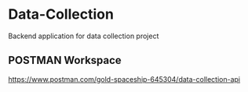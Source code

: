 # Data-Collection
Backend application for data collection project

## POSTMAN Workspace
https://www.postman.com/gold-spaceship-645304/data-collection-api
